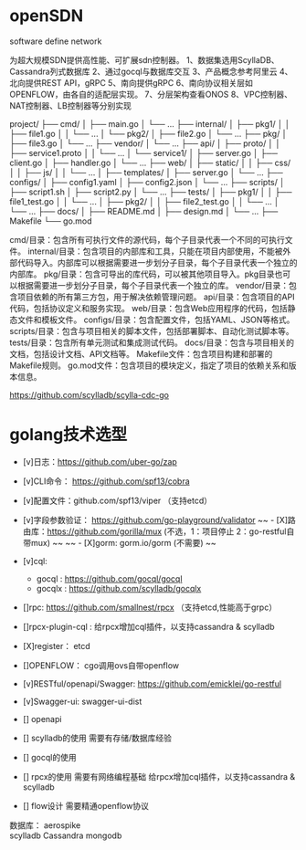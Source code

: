 # openSDN
software define network

为超大规模SDN提供高性能、可扩展sdn控制器。
1、数据集选用ScyllaDB、Cassandra列式数据库
2、通过gocql与数据库交互
3、产品概念参考阿里云
4、北向提供REST API，gRPC
5、南向提供gRPC
6、南向协议相关层如OPENFLOW，由各自的适配层实现。
7、分层架构查看ONOS
8、VPC控制器、NAT控制器、LB控制器等分别实现

project/
├── cmd/
│   ├── main.go
│   └── ...
├── internal/
│   ├── pkg1/
│   │   ├── file1.go
│   │   └── ...
│   └── pkg2/
│       ├── file2.go
│       └── ...
├── pkg/
│   ├── file3.go
│   └── ...
├── vendor/
│   └── ...
├── api/
│   ├── proto/
│   │   ├── service1.proto
│   │   └── ...
│   └── service1/
│       ├── server.go
│       ├── client.go
│       ├── handler.go
│       └── ...
├── web/
│   ├── static/
│   │   ├── css/
│   │   ├── js/
│   │   └── ...
│   ├── templates/
│   ├── server.go
│   └── ...
├── configs/
│   ├── config1.yaml
│   ├── config2.json
│   └── ...
├── scripts/
│   ├── script1.sh
│   ├── script2.py
│   └── ...
├── tests/
│   ├── pkg1/
│   │   ├── file1_test.go
│   │   └── ...
│   ├── pkg2/
│   │   ├── file2_test.go
│   │   └── ...
│   └── ...
├── docs/
│   ├── README.md
│   ├── design.md
│   └── ...
├── Makefile
└── go.mod

cmd/目录：包含所有可执行文件的源代码，每个子目录代表一个不同的可执行文件。
internal/目录：包含项目的内部库和工具，只能在项目内部使用，不能被外部代码导入。内部库可以根据需要进一步划分子目录，每个子目录代表一个独立的内部库。
pkg/目录：包含可导出的库代码，可以被其他项目导入。pkg目录也可以根据需要进一步划分子目录，每个子目录代表一个独立的库。
vendor/目录：包含项目依赖的所有第三方包，用于解决依赖管理问题。
api/目录：包含项目的API代码，包括协议定义和服务实现。
web/目录：包含Web应用程序的代码，包括静态文件和模板文件。
configs/目录：包含配置文件，包括YAML、JSON等格式。
scripts/目录：包含与项目相关的脚本文件，包括部署脚本、自动化测试脚本等。
tests/目录：包含所有单元测试和集成测试代码。
docs/目录：包含与项目相关的文档，包括设计文档、API文档等。
Makefile文件：包含项目构建和部署的Makefile规则。
go.mod文件：包含项目的模块定义，指定了项目的依赖关系和版本信息。


https://github.com/scylladb/scylla-cdc-go




# golang技术选型

- [v]日志：https://github.com/uber-go/zap
- [v]CLI命令： https://github.com/spf13/cobra
- [v]配置文件：github.com/spf13/viper （支持etcd）
- [v]字段参数验证： https://github.com/go-playground/validator
~~ - [X]路由库：https://github.com/gorilla/mux (不选，1：项目停止 2：go-restful自带mux) ~~
~~ - [X]gorm: gorm.io/gorm (不需要) ~~
- [v]cql:  
    - gocql : https://github.com/gocql/gocql 
    - gocqlx : https://github.com/scylladb/gocqlx
- []rpc: https://github.com/smallnest/rpcx （支持etcd,性能高于grpc）
- []rpcx-plugin-cql : 给rpcx增加cql插件，以支持cassandra & scylladb
- [X]register： etcd
- []OPENFLOW： cgo调用ovs自带openflow
- [v]RESTful/openapi/Swagger: https://github.com/emicklei/go-restful
- [v]Swagger-ui: swagger-ui-dist


- [] openapi
- [] scylladb的使用         需要有存储/数据库经验
- [] gocql的使用            
- [] rpcx的使用             需要有网络编程基础   给rpcx增加cql插件，以支持cassandra & scylladb
- [] flow设计               需要精通openflow协议



数据库： aerospike          
        scylladb
        Cassandra
        mongodb


